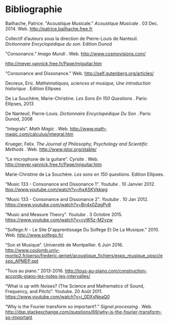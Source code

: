 # Bibliographie
<p>
	Bailhache, Patrice. "Acoustique Musicale."
	<em>
		 Acoustique Musicale
	</em>
	 . 03 Dec. 2014. Web.
	<a href="http://patrice.bailhache.free.fr">
		 http://patrice.bailhache.free.fr
	</a>
</p>
<p>
	Collectif d’auteurs sous la direction de Pierre-Louis de Nanteuil.
	<em>
		 Dictionnaire Encyclopédique du son.
	</em>
	 Edition Dunod
</p>
<p>
	"Consonance."
	<em>
		 Imago Mundi
	</em>
	 . Web.
	<a href="http://www.cosmovisions.com/">
		 http://www.cosmovisions.com/
	</a>
</p>
<p>
	<a href="http://meyer.yannick.free.fr/Page/miguitar.htm">
		 http://meyer.yannick.free.fr/Page/miguitar.htm
	</a>
</p>
<p>
	"Consonance and Dissonance." Web.
	<a href="http://self.gutenberg.org/articles/consonance_and_dissonance">
		 http://self.gutenberg.org/articles/
	</a>
</p>
<p>
	Decreux, Eric.
	<em>
		 Mathématiques, sciences et musique, Une introduction historique
	</em>
	 . Edition Ellipses
</p>
<p>
	De La Souchère, Marie-Christine.
	<em>
		 Les Sons En 150 Questions
	</em>
	 . Paris: Ellipses, 2013
</p>
<p>
	De Nanteuil, Pierre-Louis.
	<em>
		 Dictionnaire Encyclopédique Du Son
	</em>
	 . Paris: Dunod, 2008
</p>
<p>
	“Integrals”.
	<em>
		 Math Magic
	</em>
	 . Web.
	<a href="http://www.math-magic.com/calculus/integral.htm">
		 http://www.math-magic.com/calculus/integral.htm
	</a>
</p>
<p>
	Krueger, Felix.
	<em>
		 The Journal of Philosophy, Psychology and Scientific Methods
	</em>
	 . Web.
	<a href="http://www.jstor.org/stable/">
		 http://www.jstor.org/stable/
	</a>
</p>
<p>
	“Le microphone de la guitare”.
	<em>
		 Cyrsite
	</em>
	 . Web.
	<a href="http://meyer.yannick.free.fr/Page/miguitar.htm">
		 http://meyer.yannick.free.fr/Page/miguitar.htm
	</a>
</p>
<p>
	Marie-Christine de La Souchère.
	<em>
		 Les sons en 150 questions.
	</em>
	 Edition Ellipses.
</p>
<p>
	“Music 133 - Consonance and Dissonance 1”.
	<em>
		 Youtube
	</em>
	 . 10 Janvier 2012.
	<a href="https://www.youtube.com/watch?v=ihxASKVkkwg">
		 ttps://www.youtube.com/watch?v=ihxASKVkkwg
	</a>
</p>
<p>
	“Music 133 - Consonance and Dissonance 2”.
	<em>
		 Youtube
	</em>
	 . 10 Jan 2012.
	<a href="https://www.youtube.com/watch?v=Bn4x0ZqgPv8">
		 https://www.youtube.com/watch?v=Bn4x0ZqgPv8
	</a>
</p>
<p>
	“Music and Measure Theory”.
	<em>
		 Youtube
	</em>
	 . 3 Octobre 2015.
	<a href="https://www.youtube.com/watch?v=cyW5z-M2yzw">
		 https://www.youtube.com/watch?v=cyW5z-M2yzw
	</a>
</p>
<p>
	"Solfego.fr - Le Site D'apprentissage Du Solfege Et De La Musique." 2010. Web.
	<a href="http://www.solfego.fr/la-tonalite.htm">
		 http://www.solfego.fr/
	</a>
</p>
<p>
	“Son et Musique”. Université de Montpellier. 6 Juin 2016.
	<a href="http://www.coulomb.univ-montp2.fr/perso/frederic.geniet/acoustique_fichiers/expo_musique_opsci/expo_APMEP.ppt">
		 http://www.coulomb.univ-montp2.fr/perso/frederic.geniet/acoustique_fichiers/expo_musique_opsci/expo_APMEP.ppt
	</a>
</p>
<p>
	“Tous au piano.” 2013-2016.
	<a href="http://tous-au-piano.com/construction-accords-piano-les-notes-les-intervalles/">
		 http://tous-au-piano.com/construction-accords-piano-les-notes-les-intervalles/
	</a>
</p>
<p>
	“What is up with Noises? (The Science and Mathematics of Sound, Frequency, and Pitch)”. Youtube. 20 Août 2011.
	<a href="https://www.youtube.com/watch?v=i_0DXxNeaQ0">
		 https://www.youtube.com/watch?v=i_0DXxNeaQ0
	</a>
</p>
<p>
	“Why is the Fourier transform so important?.”
	<em>
		 Signal processing
	</em>
	 . Web.
	<a href="http://dsp.stackexchange.com/questions/69/why-is-the-fourier-transform-so-important">
		 http://dsp.stackexchange.com/questions/69/why-is-the-fourier-transform-so-important
	</a>
</p>